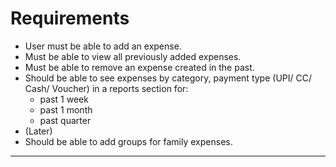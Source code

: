 # Requirements

- User must be able to add an expense.
- Must be able to view all previously added expenses.
- Must be able to remove an expense created in the past.
- Should be able to see expenses by category, payment type (UPI/ CC/ Cash/ Voucher) in a reports section for:
  - past 1 week
  - past 1 month
  - past quarter
-  (Later)
- Should be able to add groups for family expenses.

----

